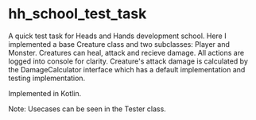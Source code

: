 # hh_school_test_task

A quick test task for Heads and Hands development school.
Here I implemented a base Creature class and two subclasses: Player and Monster. Creatures can heal, attack and recieve damage. All actions are logged into console for clarity. 
Creature's attack damage is calculated by the DamageCalculator interface which has a default implementation and testing implementation.

Implemented in Kotlin.


Note: Usecases can be seen in the Tester class.
